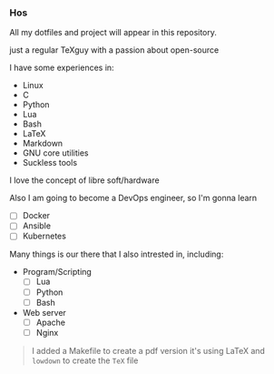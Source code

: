 
### Hos

All my dotfiles and project will appear in this repository.

just a regular TeXguy with a passion about open-source

I have some experiences in:

- Linux
- C
- Python
- Lua
- Bash
- LaTeX
- Markdown
- GNU core utilities
- Suckless tools

I love the concept of libre soft/hardware

Also I am going to become a DevOps engineer, so I'm gonna learn

- [ ] Docker
- [ ] Ansible
- [ ] Kubernetes

Many things is our there that I also intrested in, including:

- Program/Scripting
    - [ ] Lua
    - [ ] Python
    - [ ] Bash
- Web server
    - [ ] Apache
    - [ ] Nginx

> I added a Makefile to create a pdf version
> it's using LaTeX 
> and `lowdown` to create the `TeX` file

<!---
__Interested in__

- Code and Cup of Coffee
- Learning

__Contact:__

- mail: hosteam01@gmail.com

__Todo List:__

- [x] push vim configurations
- [x] push suckless build
- [ ] push neovim workflow configurations
- [ ] push cheatsheets
- [ ] update dotfiles and add the new ones

- Social media
    - [ ] linkedin profile

primejade/primejade is a ✨ special ✨ repository because its `README.md` (this file) appears on your GitHub profile.
You can click the Preview link to take a look at your changes.
--->
